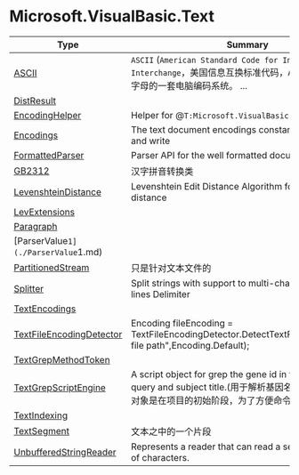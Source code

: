 ﻿
# Microsoft.VisualBasic.Text

|Type|Summary|
|----|-------|
|[ASCII](./ASCII.md)|``ASCII`` (``American Standard Code for Information Interchange``，美国信息互换标准代码，``ASCⅡ``) 是基于拉丁字母的一套电脑编码系统。 ...|
|[DistResult](./DistResult.md)||
|[EncodingHelper](./EncodingHelper.md)|Helper for @``T:Microsoft.VisualBasic.Text.Encodings``|
|[Encodings](./Encodings.md)|The text document encodings constant for text file read and write|
|[FormattedParser](./FormattedParser.md)|Parser API for the well formatted documents.|
|[GB2312](./GB2312.md)|汉字拼音转换类|
|[LevenshteinDistance](./LevenshteinDistance.md)|Levenshtein Edit Distance Algorithm for measure string distance|
|[LevExtensions](./LevExtensions.md)||
|[Paragraph](./Paragraph.md)||
|[ParserValue`1](./ParserValue`1.md)||
|[PartitionedStream](./PartitionedStream.md)|只是针对文本文件的|
|[Splitter](./Splitter.md)|Split strings with support to multi-character, multi-lines Delimiter|
|[TextEncodings](./TextEncodings.md)||
|[TextFileEncodingDetector](./TextFileEncodingDetector.md)|Encoding fileEncoding = TextFileEncodingDetector.DetectTextFileEncoding("you file path",Encoding.Default);|
|[TextGrepMethodToken](./TextGrepMethodToken.md)||
|[TextGrepScriptEngine](./TextGrepScriptEngine.md)|A script object for grep the gene id in the blast output query and subject title.(用于解析基因名称的脚本类，这个对象是在项目的初始阶段，为了方便命令行操作而设置的)|
|[TextIndexing](./TextIndexing.md)||
|[TextSegment](./TextSegment.md)|文本之中的一个片段|
|[UnbufferedStringReader](./UnbufferedStringReader.md)|Represents a reader that can read a sequential series of characters.|

